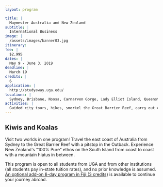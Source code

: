 ```yaml
---
layout: program

title: |
  Maymester Australia and New Zealand
subtitle: |
  International Business
image: |
  /assets/images/banner03.jpg
itinerary:
fee: |
  $2,995
dates: |
  May 9 - June 3, 2019
deadline: |
  March 19
credits: |
  6
application: |
  http://studyaway.uga.edu/
locations: |
  Sydney, Brisbane, Noosa, Carnarvon Gorge, Lady Elliot Island, Queenstown, Aoraki/Mt. Cook, Kaikoura, Christchurch.
activities: |
  Guided city tours, hikes, snorkel the Great Barrier Reef, carry out citizen science projects, swim with dolphins, and discover native wildlife.
---
```


## Kiwis and Koalas

Visit two worlds in one program! Travel the east coast of Australia from Sydney to the Great Barrier Reef with a pitstop in the Outback. Experience New Zealand's "100% Pure" ethos on the South Island from coast to coast with a mountain hiatus in between.

This program is open to all students from UGA and from other institutions (all students pay in-state tuition rates), and no prior knowledge is assumed. <a href="/programs/fiji/">An optional add-on 8-day program in Fiji (3 credits)</a> is available to continue your journey abroad.
